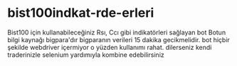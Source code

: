 # bist100indkat-rde-erleri
Bist100 için kullanabileceğiniz Rsı, Ccı gibi indikatörleri sağlayan bot
Botun bilgi kaynağı bigpara'dır bigparanın verileri 15 dakika gecikmelidir. bot hiçbir şekilde webdriver içermiyor o yüzden kullanımı rahat. dilerseniz kendi traderinizle selenium yardımıyla kombine edebilirsiniz

